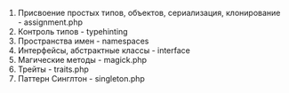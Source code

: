 1. Присвоение простых типов, объектов, сериализация, клонирование - assignment.php
2. Контроль типов - typehinting  
3. Пространства имен - namespaces
4. Интерфейсы, абстрактные классы - interface
5. Магические методы - magick.php
6. Трейты - traits.php
7. Паттерн Синглтон - singleton.php
